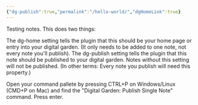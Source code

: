 ```yaml
---
{"dg-publish":true,"permalink":"/hello-world/","dgHomeLink":true}
---
```



Testing notes. 
This does two things:

The dg-home setting tells the plugin that this should be your home page or entry into your digital garden. (It only needs to be added to one note, not every note you'll publish).
The dg-publish setting tells the plugin that this note should be published to your digital garden. Notes without this setting will not be published. (In other terms: Every note you publish will need this property.)

Open your command pallete by pressing CTRL+P on Windows/Linux (CMD+P on Mac) and find the "Digital Garden: Publish Single Note" command. Press enter.